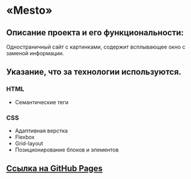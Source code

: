 # «Mesto»

## Описание проекта и его функциональности:
Одностраничный сайт с картинками, содержит всплывающее окно с заменой информации.

## Указание, что за технологии используются.
### HTML
* Семантические теги
### CSS
* Адаптивная верстка
* Flexbox
* Grid-layout
* Позиционирование блоков и элементов

## [Ссылка на GitHub Pages]()
